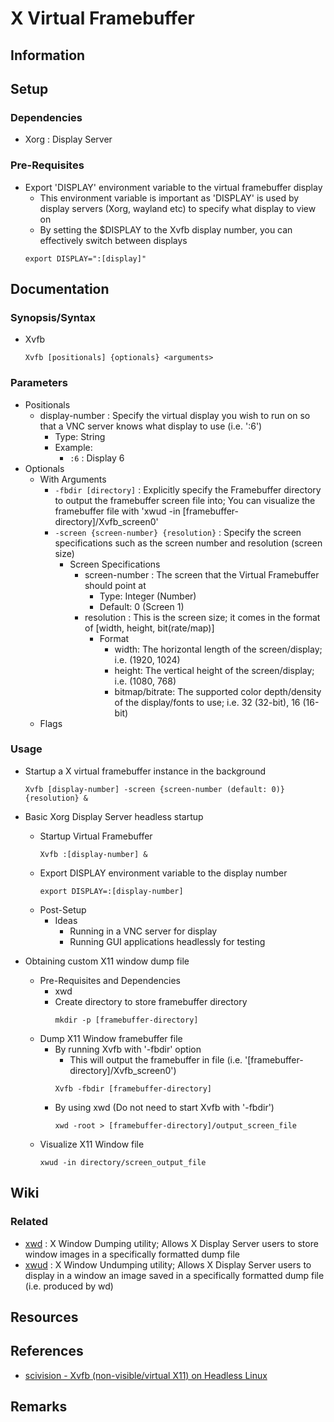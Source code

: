# X Virtual Framebuffer

## Information

## Setup
### Dependencies
+ Xorg : Display Server

### Pre-Requisites
- Export 'DISPLAY' environment variable to the virtual framebuffer display
    + This environment variable is important as 'DISPLAY' is used by display servers (Xorg, wayland etc) to specify what display to view on
    + By setting the $DISPLAY to the Xvfb display number, you can effectively switch between displays
    ```console
    export DISPLAY=":[display]"
    ```

## Documentation
### Synopsis/Syntax
- Xvfb
    ```console
    Xvfb [positionals] {optionals} <arguments>
    ``` 

### Parameters
- Positionals
    - display-number : Specify the virtual display you wish to run on so that a VNC server knows what display to use (i.e. ':6')
        - Type: String
        - Example:
            + `:6` : Display 6
- Optionals
    - With Arguments
        + `-fbdir [directory]` : Explicitly specify the Framebuffer directory to output the framebuffer screen file into; You can visualize the framebuffer file with 'xwud -in [framebuffer-directory]/Xvfb_screen0'
        - `-screen {screen-number} {resolution}` : Specify the screen specifications such as the screen number and resolution (screen size)
            - Screen Specifications
                - screen-number : The screen that the Virtual Framebuffer should point at
                    + Type: Integer (Number)
                    + Default: 0 (Screen 1)
                - resolution : This is the screen size; it comes in the format of [width, height, bit(rate/map)]
                    - Format
                        + width: The horizontal length of the screen/display; i.e. (1920, 1024)
                        + height: The vertical height of the screen/display; i.e. (1080, 768)
                        + bitmap/bitrate: The supported color depth/density of the display/fonts to use; i.e. 32 (32-bit), 16 (16-bit)
    - Flags

### Usage
- Startup a X virtual framebuffer instance in the background
    ```console
    Xvfb [display-number] -screen {screen-number (default: 0)} {resolution} &
    ```

- Basic Xorg Display Server headless startup
    - Startup Virtual Framebuffer
        ```console
        Xvfb :[display-number] &
        ```
    - Export DISPLAY environment variable to the display number
        ```console
        export DISPLAY=:[display-number]
        ```
    - Post-Setup
        - Ideas
            + Running in a VNC server for display
            + Running GUI applications headlessly for testing

- Obtaining custom X11 window dump file
    - Pre-Requisites and Dependencies
        + xwd
        - Create directory to store framebuffer directory
            ```console
            mkdir -p [framebuffer-directory]
            ```
    - Dump X11 Window framebuffer file
        - By running Xvfb with '-fbdir' option
            + This will output the framebuffer in file (i.e. '[framebuffer-directory]/Xvfb_screen0')
            ```console
            Xvfb -fbdir [framebuffer-directory]
            ```
        - By using xwd (Do not need to start Xvfb with '-fbdir')
            ```console
            xwd -root > [framebuffer-directory]/output_screen_file
            ```
    - Visualize X11 Window file
        ```console
        xwud -in directory/screen_output_file
        ```

## Wiki
### Related
+ [xwd](https://www.commandlinux.com/man-page/man1/xwd.1.html) : X Window Dumping utility; Allows X Display Server users to store window images in a specifically formatted dump file
+ [xwud](https://linux.die.net/man/1/xwud) : X Window Undumping utility; Allows X Display Server users to display in a window an image saved in a specifically formatted dump file (i.e. produced by wd)

## Resources

## References
+ [scivision - Xvfb (non-visible/virtual X11) on Headless Linux](https://www.scivision.dev/xvfb-on-windows-subsystem-for-linux/)

## Remarks

